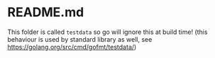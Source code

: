 # README.md

This folder is called `testdata` so go will ignore this at build time!
(this behaviour is used by standard library as well, see https://golang.org/src/cmd/gofmt/testdata/)